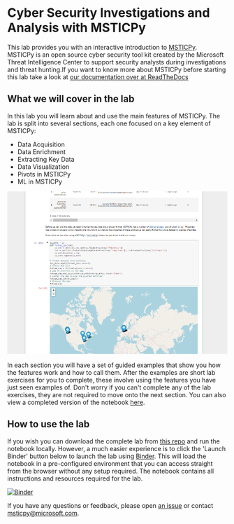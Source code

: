 # Cyber Security Investigations and Analysis with MSTICPy

This lab provides you with an interactive introduction to [MSTICPy](https://github.com/microsoft/msticpy).<br>
MSTICPy is an open source cyber security tool kit created by the Microsoft Threat Intelligence Center to support security analysts during investigations and threat hunting.If you want to know more about MSTICPy before starting this lab take a look at [our documentation over at ReadTheDocs](https://msticpy.readthedocs.io/en/latest/)<br>

## What we will cover in the lab
In this lab you will learn about and use the main features of MSTICPy. The lab is split into several sections, each one focused on a key element of MSTICPy:
- Data Acquisition
- Data Enrichment
- Extracting Key Data
- Data Visualization
- Pivots in MSTICPy
- ML in MSTICPy

![Screenshot of the lab](https://github.com/microsoft/msticpy-lab/blob/main/data/screenshot.png?raw=true)

In each section you will have a set of guided examples that show you how the features work and how to call them. After the examples are short lab exercises for you to complete, these involve using the features you have just seen examples of. 
Don't worry if you can't complete any of the lab exercises, they are not required to move onto the next section. You can also view a completed version of the notebook [here](https://github.com/microsoft/msticpy-lab/blob/main/MSTICPy_Lab_Completed.ipynb).

## How to use the lab
If you wish you can download the complete lab from [this repo](https://github.com/microsoft/msticpy-lab) and run the notebook locally. However, a much easier experience is to click the 'Launch Binder' button below to launch the lab using [Binder](https://mybinder.org/). This will load the notebook in a pre-configured environment that you can access straight from the browser without any setup required. The notebook contains all instructions and resources required for the lab.

[![Binder](https://mybinder.org/badge_logo.svg)](https://mybinder.org/v2/gh/microsoft/msticpy-lab/HEAD?filepath=MSTICPy_Lab.ipynb)

If you have any questions or feedback, please open [an issue](https://github.com/microsoft/msticpy-lab/issues) or contact msticpy@microsoft.com.